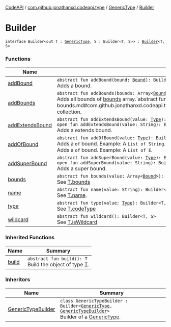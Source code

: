 [CodeAPI](../../../index.md) / [com.github.jonathanxd.codeapi.type](../../index.md) / [GenericType](../index.md) / [Builder](.)

# Builder

`interface Builder<out T : `[`GenericType`](../index.md)`, S : Builder<T, S>> : `[`Builder`](../../../com.github.jonathanxd.codeapi.builder/-builder/index.md)`<T, S>`

### Functions

| Name | Summary |
|---|---|
| [addBound](add-bound.md) | `abstract fun addBound(bound: `[`Bound`](../-bound/index.md)`): Builder<T, S>`<br>Adds a bound. |
| [addBounds](add-bounds.md) | `abstract fun addBounds(bounds: Array<`[`Bound`](../-bound/index.md)`>): Builder<T, S>`<br>Adds all bounds of [bounds](add-bounds.md#com.github.jonathanxd.codeapi.type.GenericType.Builder$addBounds(kotlin.Array((com.github.jonathanxd.codeapi.type.GenericType.Bound)))/bounds) array.`abstract fun addBounds(bounds: Collection<`[`Bound`](../-bound/index.md)`>): Builder<T, S>`<br>Adds all bounds of [bounds](add-bounds.md#com.github.jonathanxd.codeapi.type.GenericType.Builder$addBounds(kotlin.collections.Collection((com.github.jonathanxd.codeapi.type.GenericType.Bound)))/bounds) collection. |
| [addExtendsBound](add-extends-bound.md) | `abstract fun addExtendsBound(value: `[`Type`](http://docs.oracle.com/javase/6/docs/api/java/lang/reflect/Type.html)`): Builder<T, S>`<br>`open fun addExtendsBound(value: String): Builder<T, S>`<br>Adds a extends bound. |
| [addOfBound](add-of-bound.md) | `abstract fun addOfBound(value: `[`Type`](http://docs.oracle.com/javase/6/docs/api/java/lang/reflect/Type.html)`): Builder<T, S>`<br>Adds a `of` bound. Example: A `List of String`.`open fun addOfBound(value: String): Builder<T, S>`<br>Adds a `of` bound. Example: A `List of E`. |
| [addSuperBound](add-super-bound.md) | `abstract fun addSuperBound(value: `[`Type`](http://docs.oracle.com/javase/6/docs/api/java/lang/reflect/Type.html)`): Builder<T, S>`<br>`open fun addSuperBound(value: String): Builder<T, S>`<br>Adds a super bound. |
| [bounds](bounds.md) | `abstract fun bounds(value: Array<`[`Bound`](../-bound/index.md)`>): Builder<T, S>`<br>See [T.bounds](bounds.md) |
| [name](name.md) | `abstract fun name(value: String): Builder<T, S>`<br>See [T.name](name.md). |
| [type](type.md) | `abstract fun type(value: `[`Type`](http://docs.oracle.com/javase/6/docs/api/java/lang/reflect/Type.html)`): Builder<T, S>`<br>See [T.codeType](../code-type.md) |
| [wildcard](wildcard.md) | `abstract fun wildcard(): Builder<T, S>`<br>See [T.isWildcard](../is-wildcard.md) |

### Inherited Functions

| Name | Summary |
|---|---|
| [build](../../../com.github.jonathanxd.codeapi.builder/-builder/build.md) | `abstract fun build(): T`<br>Build the object of type [T](#). |

### Inheritors

| Name | Summary |
|---|---|
| [GenericTypeBuilder](../../-generic-type-builder/index.md) | `class GenericTypeBuilder : Builder<`[`GenericType`](../index.md)`, `[`GenericTypeBuilder`](../../-generic-type-builder/index.md)`>`<br>Builder of a [GenericType](../index.md). |

